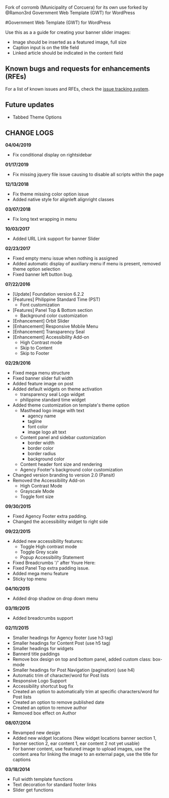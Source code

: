 Fork of corromb (Municipality of Corcuera) for its own use
forked by @Ramon3rd 
Government Web Template (GWT) for WordPress

#Government Web Template (GWT) for WordPress

Use this as a a guide for creating your banner slider images:
- Image should be inserted as a featured image, full size
- Caption input is on the title field
- Linked article should be indicated in the content field

## Known bugs and requests for enhancements (RFEs)
For a list of known issues and RFEs, check the [issue tracking system](https://github.com/iGovPhil/gwt-wordpress/issues).

## Future updates
 - Tabbed Theme Options

## CHANGE LOGS
**04/04/2019**
- Fix conditional display on rightsidebar

**01/17/2019**
- Fix missing jquery file issue causing to disable all scripts within the page

**12/13/2018**
- Fix theme missing color option issue
- Added native style for alignleft alignright classes

**03/07/2018**
- Fix long text wrapping in menu

**10/03/2017**
- Added URL Link support for banner Slider

**02/23/2017**
- Fixed empty menu issue when nothing is assigned
- Added automatic display of auxiliary menu if menu is present, removed theme option selection
- Fixed banner left button bug.

**07/22/2016**
- [Update] Foundation version 6.2.2
- [Features] Philippine Standard Time (PST)
    - Font customization
- [Features] Panel Top & Bottom section
    - Background color customization
- [Enhancement] Orbit Slider
- [Enhancement] Responsive Mobile Menu
- [Enhancement] Transparency Seal
- [Enhancement] Accessibility Add-on
    - High Contrast mode
    - Skip to Content
    - Skip to Footer

**02/29/2016**
- Fixed mega menu structure
- Fixed banner slider full width
- Added feature image on post
- Added default widgets on theme activation
	- transparency seal Logo widget
	- philippine standard time widget
- Added theme customization on template's theme option
    - Masthead logo image with text
        - agency name
        - tagline
        - font color
        - image logo alt text
    - Content panel and sidebar customization
        - border width
        - border color
        - border radius
        - background color
    - Content header font size and rendering
    - Agency Footer's background color customization
- Changed version branding to version 2.0 (Pansit)
- Removed the Accessibility Add-on
    - High Contrast Mode
    - Grayscale Mode
    - Toggle font size

**09/30/2015**
- Fixed Agency Footer extra padding.
- Changed the accessibility widget to right side 

**09/22/2015**
- Added new accessibility features:
  - Toggle High contrast mode
  - Toggle Grey scale
  - Popup Accessibility Statement
- Fixed Breadcrumbs '/' after Youre Here:
- Fixed Panel Top extra padding issue.
- Added mega menu feature
- Sticky top menu

**04/10/2015**
- Added drop shadow on drop down menu

**03/19/2015**
- Added breadcrumbs support

**02/11/2015**
- Smaller headings for Agency footer (use h3 tag)
- Smaller headings for Content Post (use h5 tag)
- Smaller headings for widgets
- Bannerd title paddings
- Remove box design on top and bottom panel, added custom class: box-mode
- Smaller headings for Post Navigation (pagination) (use h4)
- Automatic trim of character/word for Post lists
- Responsive Logo Support
- Accessibility shortcut bug fix
- Created an option to automatically trim at specific characters/word for Post lists
- Created an option to remove published date
- Created an option to remove author
- Removed box effect on Author

**08/07/2014**
- Revamped new design
- Added new widget locations (New widget locations banner section 1, banner section 2, ear content 1, ear content 2 not yet usable)
- For banner content, use featured image to upload images, use the content area for linking the image to an external page, use the title for captions

**03/18/2014**
- Full width template functions
- Text decoration for standard footer links
- Slider get functions
